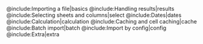 @include:Importing a file|basics
@include:Handling results|results
@include:Selecting sheets and columns|select
@include:Dates|dates
@include:Calculation|calculation
@include:Caching and cell caching|cache
@include:Batch import|batch
@include:Import by config|config
@include:Extra|extra